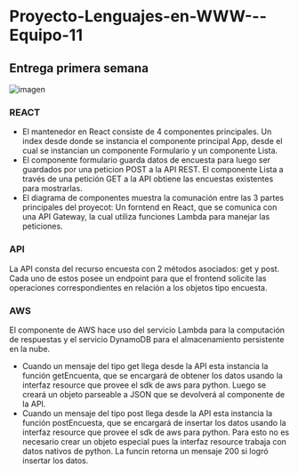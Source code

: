 # Proyecto-Lenguajes-en-WWW---Equipo-11

## Entrega primera semana

![imagen](https://user-images.githubusercontent.com/50089089/127596038-99a42f04-5d0d-4565-8c90-d797ede2b111.png)

### REACT
* El mantenedor en React consiste de 4 componentes principales. Un index desde donde se instancia el componente principal App, desde el cual se instancian un componente Formulario y un componente Lista.
* El componente formulario guarda datos de encuesta para luego ser guardados por una peticion POST a la API REST. El componente Lista a través de una petición GET a la API obtiene las encuestas existentes para mostrarlas.
* El diagrama de componentes muestra la comunación entre las 3 partes principales del proyecot: Un forntend en React, que se comunica con una API Gateway, la cual utiliza funciones Lambda para manejar las peticiones.

### API
La API consta del recurso encuesta con 2 métodos asociados: get y post. Cada uno de estos posee un endpoint para que el frontend solicite las operaciones correspondientes en relación a los objetos tipo encuesta.

### AWS
El componente de AWS hace uso del servicio Lambda para la computación de respuestas y el servicio DynamoDB para el almacenamiento persistente en la nube.

* Cuando un mensaje del tipo get llega desde la API esta instancia la función getEncuenta, que se encargará de obtener los datos usando la interfaz resource que provee el sdk de aws para python. Luego se creará un objeto parseable a JSON que se devolverá al componente de la API.
* Cuando un mensaje del tipo post llega desde la API esta instancia la función postEncuesta, que se encargará de insertar los datos usando la interfaz resource que provee el sdk de aws para python. Para esto no es necesario crear un objeto especial pues la interfaz  resource trabaja con datos nativos de python. La funcin retorna un mensaje 200 si logró insertar los datos.
